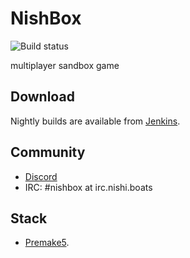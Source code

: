 # NishBox
![[Build status](https://j.nishi.boats/job/NishBox/job/master/badge/icon?style=flat-square)](https://j.nishi.boats/job/NishBox/job/master/)

multiplayer sandbox game

## Download

Nightly builds are available from [Jenkins](https://j.nishi.boats/job/NishBox/job/master/).

## Community

 - [Discord](https://discord.gg/yHWZVwu2Ta)
 - IRC: #nishbox at irc.nishi.boats

## Stack
 - [Premake5](https://premake.github.io).

